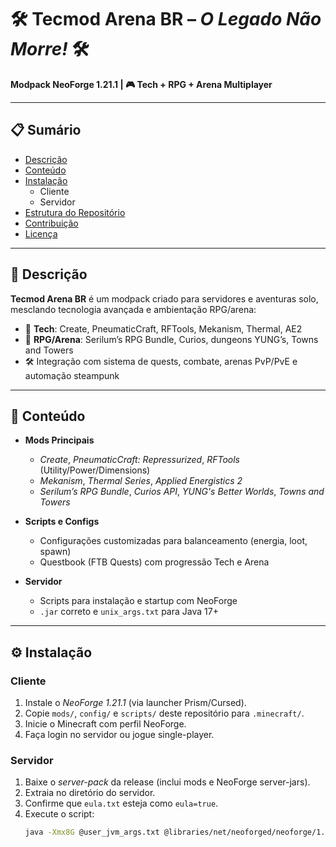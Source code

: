 # 🛠️ Tecmod Arena BR – *O Legado Não Morre!* 🛠️

**Modpack NeoForge 1.21.1 | 🎮 Tech + RPG + Arena Multiplayer**

---

## 📋 Sumário

- [Descrição](#descrição)  
- [Conteúdo](#conteúdo)  
- [Instalação](#instalação)  
  - Cliente  
  - Servidor  
- [Estrutura do Repositório](#estrutura-do-repositório)  
- [Contribuição](#contribuição)  
- [Licença](#licença)

---

## 🧭 Descrição

**Tecmod Arena BR** é um modpack criado para servidores e aventuras solo, mesclando tecnologia avançada e ambientação RPG/arena:

- 🔧 **Tech**: Create, PneumaticCraft, RFTools, Mekanism, Thermal, AE2  
- 🏰 **RPG/Arena**: Serilum’s RPG Bundle, Curios, dungeons YUNG’s, Towns and Towers  
- 🛠️ Integração com sistema de quests, combate, arenas PvP/PvE e automação steampunk

---

## 🚀 Conteúdo

- **Mods Principais**  
  - *Create*, *PneumaticCraft: Repressurized*, *RFTools* (Utility/Power/Dimensions)  
  - *Mekanism*, *Thermal Series*, *Applied Energistics 2*  
  - *Serilum’s RPG Bundle*, *Curios API*, *YUNG's Better Worlds*, *Towns and Towers*

- **Scripts e Configs**  
  - Configurações customizadas para balanceamento (energia, loot, spawn)  
  - Questbook (FTB Quests) com progressão Tech e Arena

- **Servidor**  
  - Scripts para instalação e startup com NeoForge  
  - `.jar` correto e `unix_args.txt` para Java 17+

---

## ⚙️ Instalação

### Cliente

1. Instale o *NeoForge 1.21.1* (via launcher Prism/Cursed).
2. Copie `mods/`, `config/` e `scripts/` deste repositório para `.minecraft/`.
3. Inicie o Minecraft com perfil NeoForge.
4. Faça login no servidor ou jogue single-player.

### Servidor

1. Baixe o *server-pack* da release (inclui mods e NeoForge server-jars).
2. Extraia no diretório do servidor.
3. Confirme que `eula.txt` esteja como `eula=true`.
4. Execute o script:
   ```bash
   java -Xmx8G @user_jvm_args.txt @libraries/net/neoforged/neoforge/1.21.1-…/unix_args.txt nogui
